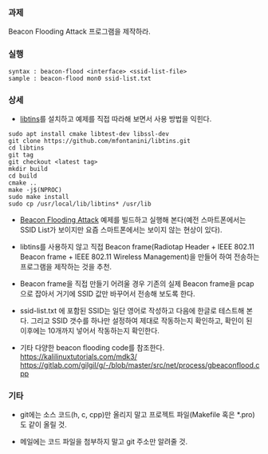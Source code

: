 ### 과제
Beacon Flooding Attack 프로그램을 제작하라.

### 실행
```
syntax : beacon-flood <interface> <ssid-list-file>
sample : beacon-flood mon0 ssid-list.txt
```

### 상세

* [libtins](http://libtins.github.io/)를 설치하고 예제를 직접 따라해 보면서 사용 방법을 익힌다.
```
sudo apt install cmake libtest-dev libssl-dev
git clone https://github.com/mfontanini/libtins.git
cd libtins
git tag
git checkout <latest tag>
mkdir build
cd build
cmake ..
make -j$(NPROC)
sudo make install
sudo cp /usr/local/lib/libtins* /usr/lib
```

* [Beacon Flooding Attack](https://gilgil.gitlab.io/2020/09/07/2.html) 예제를 빌드하고 실행해 본다(예전 스마트폰에서는 SSID List가 보이지만 요즘 스마트폰에서는 보이지 않는 현상이 있다).

* libtins를 사용하지 않고 직접 Beacon frame(Radiotap Header + IEEE 802.11 Beacon frame + IEEE 802.11 Wireless Management)을 만들어 하여 전송하는 프로그램을 제작하는 것을 추천.

* Beacon frame을 직접 만들기 어려울 경우 기존의 실제 Beacon frame을 pcap으로 잡아서 거기에 SSID 값만 바꾸어서 전송해 보도록 한다.

* ssid-list.txt 에 포함된 SSID는 일단 영어로 작성하고 다음에 한글로 테스트해 본다. 그리고 SSID 갯수를 하나만 설정하여 제대로 작동하는지 확인하고, 확인이 된 이후에는 10개까지 넣어서 작동하는지 확인한다.

* 기타 다양한 beacon flooding code를 참조한다. 
  https://kalilinuxtutorials.com/mdk3/
  https://gitlab.com/gilgil/g/-/blob/master/src/net/process/gbeaconflood.cpp

### 기타
* git에는 소스 코드(h, c, cpp)만 올리지 말고 프로젝트 파일(Makefile 혹은 *.pro)도 같이 올릴 것.

* 메일에는 코드 파일을 첨부하지 말고 git 주소만 알려줄 것.
